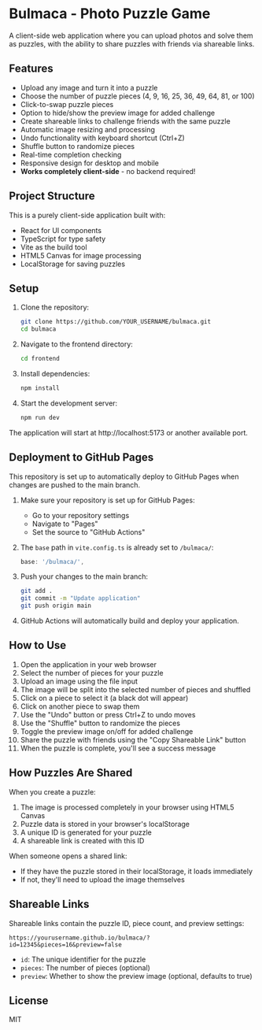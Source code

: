 # Bulmaca - Photo Puzzle Game

A client-side web application where you can upload photos and solve them as puzzles, with the ability to share puzzles with friends via shareable links.

## Features

- Upload any image and turn it into a puzzle
- Choose the number of puzzle pieces (4, 9, 16, 25, 36, 49, 64, 81, or 100)
- Click-to-swap puzzle pieces
- Option to hide/show the preview image for added challenge
- Create shareable links to challenge friends with the same puzzle
- Automatic image resizing and processing
- Undo functionality with keyboard shortcut (Ctrl+Z)
- Shuffle button to randomize pieces
- Real-time completion checking
- Responsive design for desktop and mobile
- **Works completely client-side** - no backend required!

## Project Structure

This is a purely client-side application built with:
- React for UI components
- TypeScript for type safety
- Vite as the build tool
- HTML5 Canvas for image processing
- LocalStorage for saving puzzles

## Setup

1. Clone the repository:
   ```bash
   git clone https://github.com/YOUR_USERNAME/bulmaca.git
   cd bulmaca
   ```

2. Navigate to the frontend directory:
   ```bash
   cd frontend
   ```

3. Install dependencies:
   ```bash
   npm install
   ```

4. Start the development server:
   ```bash
   npm run dev
   ```

The application will start at http://localhost:5173 or another available port.

## Deployment to GitHub Pages

This repository is set up to automatically deploy to GitHub Pages when changes are pushed to the main branch.

1. Make sure your repository is set up for GitHub Pages:
   - Go to your repository settings
   - Navigate to "Pages"
   - Set the source to "GitHub Actions"

2. The `base` path in `vite.config.ts` is already set to `/bulmaca/`:
   ```typescript
   base: '/bulmaca/',
   ```

3. Push your changes to the main branch:
   ```bash
   git add .
   git commit -m "Update application"
   git push origin main
   ```

4. GitHub Actions will automatically build and deploy your application.

## How to Use

1. Open the application in your web browser
2. Select the number of pieces for your puzzle
3. Upload an image using the file input
4. The image will be split into the selected number of pieces and shuffled
5. Click on a piece to select it (a black dot will appear)
6. Click on another piece to swap them
7. Use the "Undo" button or press Ctrl+Z to undo moves
8. Use the "Shuffle" button to randomize the pieces
9. Toggle the preview image on/off for added challenge
10. Share the puzzle with friends using the "Copy Shareable Link" button
11. When the puzzle is complete, you'll see a success message

## How Puzzles Are Shared

When you create a puzzle:
1. The image is processed completely in your browser using HTML5 Canvas
2. Puzzle data is stored in your browser's localStorage
3. A unique ID is generated for your puzzle
4. A shareable link is created with this ID

When someone opens a shared link:
- If they have the puzzle stored in their localStorage, it loads immediately
- If not, they'll need to upload the image themselves

## Shareable Links

Shareable links contain the puzzle ID, piece count, and preview settings:
```
https://yourusername.github.io/bulmaca/?id=12345&pieces=16&preview=false
```

- `id`: The unique identifier for the puzzle
- `pieces`: The number of pieces (optional)
- `preview`: Whether to show the preview image (optional, defaults to true)

## License

MIT 
